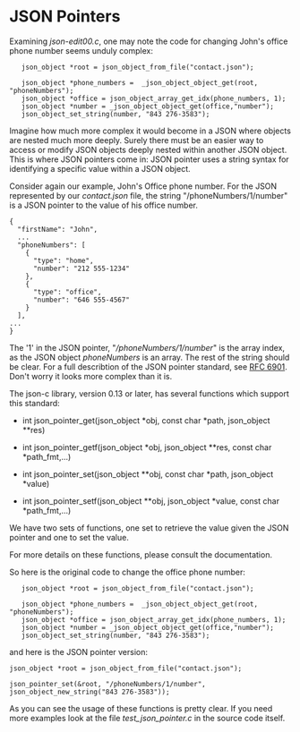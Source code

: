 # JSON Pointers

Examining _*json-edit00.c*_, one may note the code for changing John's office phone number seems unduly complex:

```
   json_object *root = json_object_from_file("contact.json");
   
   json_object *phone_numbers =  _json_object_object_get(root, "phoneNumbers");
   json_object *office = json_object_array_get_idx(phone_numbers, 1);
   json_object *number = _json_object_object_get(office,"number");
   json_object_set_string(number, "843 276-3583");
```

Imagine how much more complex it would become in a JSON where objects are nested much more deeply. Surely there must be an easier way to access or modify JSON objects deeply nested within another JSON object. This is where JSON pointers come in: JSON pointer uses a string syntax for identifying a specific value within a JSON object.

Consider again our example, John's Office phone number. For the JSON represented by our _*contact.json*_ file, the string "/phoneNumbers/1/number" is a JSON pointer to the value of his office number.

```
{
  "firstName": "John",
  ...
  "phoneNumbers": [
    {
      "type": "home",
      "number": "212 555-1234"
    },
    {
      "type": "office",
      "number": "646 555-4567"
    }
  ],
...
}

```

 The '1' in the JSON pointer, "_*/phoneNumbers/1/number*_" is the array index, as the JSON object _*phoneNumbers*_ is an array. The rest of the string should be clear. For a full describtion of the JSON pointer standard, see [RFC 6901](https://tools.ietf.org/html/rfc6901). Don't worry it looks more complex than it is.
 
The json-c library, version 0.13 or later, has several functions which support this standard:
 
- int json_pointer_get(json_object *obj, const char *path, json_object **res)
- int json_pointer_getf(json_object *obj, json_object **res, const char *path_fmt,...)  

- int json_pointer_set(json_object **obj, const char *path, json_object *value)
- int json_pointer_setf(json_object **obj, json_object *value, const char *path_fmt,...) 


We have two sets of functions, one set to retrieve the value given the JSON pointer and one to set the value.

For more details on these functions, please consult the documentation.

So here is the original code to change the office phone number:

```
   json_object *root = json_object_from_file("contact.json");
   
   json_object *phone_numbers =  _json_object_object_get(root, "phoneNumbers");
   json_object *office = json_object_array_get_idx(phone_numbers, 1);
   json_object *number = _json_object_object_get(office,"number");
   json_object_set_string(number, "843 276-3583");
```

and here is the JSON pointer version:

```
json_object *root = json_object_from_file("contact.json");

json_pointer_set(&root, "/phoneNumbers/1/number", json_object_new_string("843 276-3583"));

```

As you can see the usage of these functions is pretty clear. If you need more examples look at the file _*test_json_pointer.c*_ in the source code itself.


